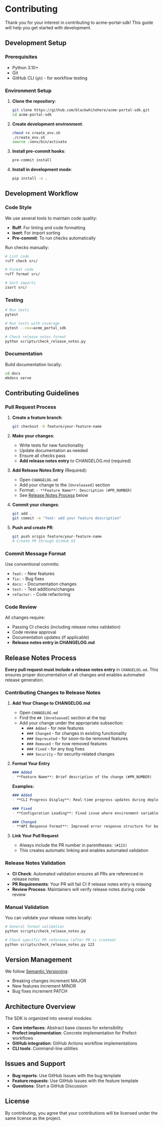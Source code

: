 # Contributing

Thank you for your interest in contributing to acme-portal-sdk! This guide will help you get started with development.

## Development Setup

### Prerequisites

- Python 3.10+
- Git
- GitHub CLI (`gh`) - for workflow testing

### Environment Setup

1. **Clone the repository**:
   ```bash
   git clone https://github.com/blackwhitehere/acme-portal-sdk.git
   cd acme-portal-sdk
   ```

2. **Create development environment**:
   ```bash
   chmod +x create_env.sh
   ./create_env.sh
   source .venv/bin/activate
   ```

3. **Install pre-commit hooks**:
   ```bash
   pre-commit install
   ```

4. **Install in development mode**:
   ```bash
   pip install -e .
   ```

## Development Workflow

### Code Style

We use several tools to maintain code quality:

- **Ruff**: For linting and code formatting
- **isort**: For import sorting
- **Pre-commit**: To run checks automatically

Run checks manually:
```bash
# Lint code
ruff check src/

# Format code
ruff format src/

# Sort imports
isort src/
```

### Testing

```bash
# Run tests
pytest

# Run tests with coverage
pytest --cov=acme_portal_sdk

# Check release notes format
python scripts/check_release_notes.py
```

### Documentation

Build documentation locally:
```bash
cd docs
mkdocs serve
```

## Contributing Guidelines

### Pull Request Process

1. **Create a feature branch**:
   ```bash
   git checkout -b feature/your-feature-name
   ```

2. **Make your changes**:
   - Write tests for new functionality
   - Update documentation as needed
   - Ensure all checks pass
   - **Add release notes entry** to CHANGELOG.md (required)

3. **Add Release Notes Entry** (Required):
   - Open `CHANGELOG.md`
   - Add your change to the `[Unreleased]` section
   - Format: `- **Feature Name**: Description (#PR_NUMBER)`
   - See [Release Notes Process](#release-notes-process) below

4. **Commit your changes**:
   ```bash
   git add .
   git commit -m "feat: add your feature description"
   ```

5. **Push and create PR**:
   ```bash
   git push origin feature/your-feature-name
   # Create PR through GitHub UI
   ```

### Commit Message Format

Use conventional commits:
- `feat:` - New features
- `fix:` - Bug fixes  
- `docs:` - Documentation changes
- `test:` - Test additions/changes
- `refactor:` - Code refactoring

### Code Review

All changes require:
- Passing CI checks (including release notes validation)
- Code review approval
- Documentation updates (if applicable)
- **Release notes entry in CHANGELOG.md**

## Release Notes Process

**Every pull request must include a release notes entry** in `CHANGELOG.md`. This ensures proper documentation of all changes and enables automated release generation.

### Contributing Changes to Release Notes

1. **Add Your Change to CHANGELOG.md**
   - Open `CHANGELOG.md` 
   - Find the `## [Unreleased]` section at the top
   - Add your change under the appropriate subsection:
     - `### Added` - for new features
     - `### Changed` - for changes in existing functionality  
     - `### Deprecated` - for soon-to-be removed features
     - `### Removed` - for now removed features
     - `### Fixed` - for any bug fixes
     - `### Security` - for security-related changes

2. **Format Your Entry**
   ```markdown
   ### Added
   - **Feature Name**: Brief description of the change (#PR_NUMBER)
   ```
   
   **Examples:**
   ```markdown
   ### Added
   - **CLI Progress Display**: Real-time progress updates during deployment operations (#42)
   
   ### Fixed
   - **Configuration Loading**: Fixed issue where environment variables weren't being loaded correctly (#43)
   
   ### Changed
   - **API Response Format**: Improved error response structure for better debugging (#44)
   ```

3. **Link Your Pull Request**
   - Always include the PR number in parentheses: `(#123)`
   - This creates automatic linking and enables automated validation

### Release Notes Validation
- **CI Check**: Automated validation ensures all PRs are referenced in release notes
- **PR Requirements**: Your PR will fail CI if release notes entry is missing
- **Review Process**: Maintainers will verify release notes during code review

### Manual Validation
You can validate your release notes locally:
```bash
# General format validation
python scripts/check_release_notes.py

# Check specific PR reference (after PR is created)
python scripts/check_release_notes.py 123
```

## Version Management

We follow [Semantic Versioning](https://semver.org/):
- Breaking changes increment MAJOR
- New features increment MINOR  
- Bug fixes increment PATCH

## Architecture Overview

The SDK is organized into several modules:

- **Core interfaces**: Abstract base classes for extensibility
- **Prefect implementation**: Concrete implementation for Prefect workflows
- **GitHub integration**: GitHub Actions workflow implementations
- **CLI tools**: Command-line utilities

## Issues and Support

- **Bug reports**: Use GitHub Issues with the bug template
- **Feature requests**: Use GitHub Issues with the feature template
- **Questions**: Start a GitHub Discussion

## License

By contributing, you agree that your contributions will be licensed under the same license as the project.
